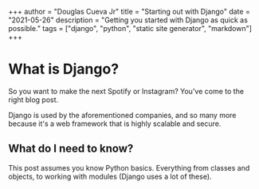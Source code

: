 +++
author = "Douglas Cueva Jr"
title = "Starting out with Django"
date = "2021-05-26"
description = "Getting you started with Django as quick as possible."
tags = ["django",
"python",
"static site generator",
"markdown"]
+++

# What is Django?

So you want to make the next Spotify or Instagram? You've come to the right blog post.

Django is used by the aforementioned companies, and so many more because it's a web framework that is highly scalable and secure. 

## What do I need to know?

This post assumes you know Python basics. Everything from classes and objects, to working with modules (Django uses a lot of these).
